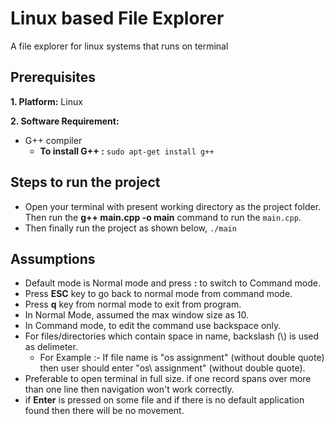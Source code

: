# Linux based File Explorer
A file explorer for linux systems that runs on terminal
## Prerequisites

**1. Platform:** Linux 

**2. Software Requirement:**
* G++ compiler
   * **To install G++ :** ```sudo apt-get install g++```

## Steps to run the project
- Open your terminal with present working directory as the project folder. Then run the **g++ main.cpp -o main** command to run the ```main.cpp```.
- Then finally run the project as shown below, 
    ```./main```
## Assumptions
* Default mode is Normal mode and press **:** to switch to Command mode.
* Press **ESC** key to go back to normal mode from command mode.
* Press **q** key from normal mode to exit from program.
* In Normal Mode, assumed the max window size as 10.
* In Command mode, to edit the command use backspace only.
* For files/directories which contain space in name, backslash (\\) is used as delimeter. 
   * For Example :- If file name is "os assignment" (without double quote) then user should enter "os\ assignment" (without double quote).
* Preferable to open terminal in full size. if one record spans over more than one line then navigation won't work correctly.
* if **Enter** is pressed on some file and if there is no default application found then there will be no movement.
